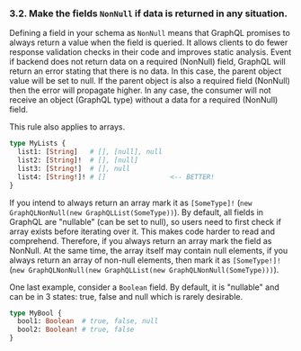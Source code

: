 ### <a name="rule-3.2"></a> 3.2. Make the fields `NonNull` if data is returned in any situation.

Defining a field in your schema as `NonNull` means that GraphQL promises to always return a value when the field is queried. It allows clients to do fewer response validation checks in their code and improves static analysis. Event if backend does not return data on a required (NonNull) field, GraphQL will return an error stating that there is no data. In this case, the parent object value will be set to null. If the parent object is also a required field (NonNull) then the error will propagate higher. In any case, the consumer will not receive an object (GraphQL type) without a data for a required (NonNull) field.

This rule also applies to arrays.

```graphql
type MyLists {
  list1: [String]   # [], [null], null
  list2: [String]!  # [], [null]
  list3: [String!]  # [], null
  list4: [String!]! # []                <-- BETTER!
}
```

If you intend to always return an array mark it as `[SomeType]!` (`new GraphQLNonNull(new GraphQLList(SomeType))`). By default, all fields in GraphQL are "nullable" (can be set to null), so users need to first check if array exists before iterating over it. This makes code harder to read and comprehend. Therefore, if you always return an array mark the field as NonNull. At the same time, the array itself may contain null elements, if you always return an array of non-null elements, then mark it as `[SomeType!]!` (`new GraphQLNonNull(new GraphQLList(new GraphQLNonNull(SomeType)))`).

One last example, consider a `Boolean` field. By default, it is "nullable" and can be in 3 states: true, false and null which is rarely desirable.

```graphql
type MyBool {
  bool1: Boolean  # true, false, null
  bool2: Boolean! # true, false
}
```